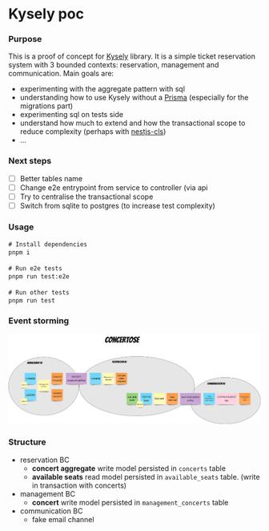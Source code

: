 # Kysely poc

### Purpose
This is a proof of concept for [Kysely](https://github.com/kysely-org/kysely) library. It is a simple ticket reservation system with 3 bounded contexts: reservation, management and communication.
Main goals are:
- experimenting with the aggregate pattern with sql
- understanding how to use Kysely without a [Prisma](https://github.com/prisma/prisma) (especially for the migrations part)
- experimenting sql on tests side
- understand how much to extend and how the transactional scope to reduce complexity (perhaps with [nestjs-cls](https://github.com/Papooch/nestjs-cls))
- ...

### Next steps
- [ ] Better tables name
- [ ] Change e2e entrypoint from service to controller (via api
- [ ] Try to centralise the transactional scope
- [ ] Switch from sqlite to postgres (to increase test complexity)

### Usage

```shell
# Install dependencies
pnpm i

# Run e2e tests
pnpm run test:e2e

# Run other tests
pnpm run test
```

### Event storming
![img_1.png](assets/event_storming.png)

### Structure
- reservation BC
  - **concert aggregate** write model persisted in `concerts` table
  - **available seats** read model persisted in `available_seats` table. (write in transaction with concerts)
- management BC
  - **concert** write model persisted in `management_concerts` table 
- communication BC
  - fake email channel